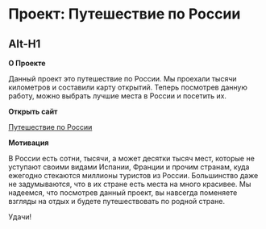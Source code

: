 # Проект: Путешествие по России

## Alt-H1

**О Проекте**

Данный проект это путешествие по России. Мы проехали тысячи километров и составили карту открытий. Теперь посмотрев данную работу, можно выбрать лучшие места в России и посетить их.

**Открыть сайт**

[Путешествие по России](https://aleksandrzimin.github.io/russian-travel/)

**Мотивация**

В России есть сотни, тысячи, а может десятки тысяч мест, которые не уступают своими видами Испании, Франции и прочим странам, куда ежегодно стекаются миллионы туристов из России. Большинство даже не задумываются, что в их стране есть места на много красивее. Мы надеемся, что посмотрев данный проект, вы навсегда поменяете взгляды на отдых и будете путешествовать по родной стране.

Удачи!
